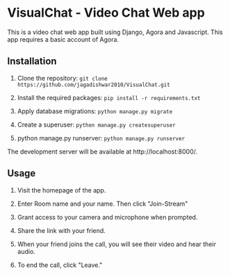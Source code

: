 # VisualChat - Video Chat Web app
This is a video chat web app built using Django, Agora and Javascript. This app requires a basic account of Agora.

<h2>Installation</h2>

1) Clone the repository:
   `git clone https://github.com/jagadishwar2010/VisualChat.git`

2) Install the required packages:
   `pip install -r requirements.txt`

3) Apply database migrations:
   `python manage.py migrate`

4) Create a superuser:
   `python manage.py createsuperuser`

5) python manage.py runserver:
   `python manage.py runserver`
 
The development server will be available at http://localhost:8000/.

<h2>Usage</h2>

1) Visit the homepage of the app.

2) Enter Room name and your name. Then click "Join-Stream"

3) Grant access to your camera and microphone when prompted.

4) Share the link with your friend.

5) When your friend joins the call, you will see their video and hear their audio.

6) To end the call, click "Leave."